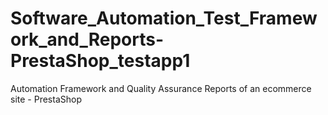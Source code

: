 # Software_Automation_Test_Framework_and_Reports-PrestaShop_testapp1
Automation Framework and Quality Assurance Reports of an ecommerce site - PrestaShop
